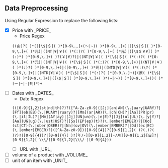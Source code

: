 ## Data Preprocessing
Using Regular Expression to replace the following lists:
- [x] Price with \_PRICE\_
  - Price Regex
  ```
  ((由)?( )*(([\$|＄]( )*[0-9\.,]+(～|~)( )*[0-9\.,]+)|([\$|＄]( )*[0-9,\.]+( )*元)|((NT|¥|￥)( )*(:)?( )*[0-9,\.]+( )*元)|([\$＄￥¥]( )*(:)*( )*[0-9,\.]+( )?(￥|¥)?)|((NT|¥|￥)( )*[\$|＄]( )*(:)?( )*[0-9,\.]+( )*元)|((NT|¥|￥)( )*[\$|＄]( )*(:)?( )*[0-9,\.]+)|((NT|¥|￥)( )*(:)?( )*[0-9,\.]+)|([0-9\.,]+( )*元)|((NTD|¥|￥)( )*(:)\?( )*[0-9,\.]+)|((NTD|¥|￥)( )*[\$|＄]( )*(:)?( )*[0-9,\.]+)|(原( )*[\$|＄]( )*[0-9,\.]+)|([\$|＄]( )*[0-9,\.]+( )*(∼|～)( )*[0-9,\.]+))( )*[～|~|-|到]*)+
  ```
- [ ] Dates with \_DATES\_
  - Date Regex
  ```
  (([0-9]{1,2}(st|nd|th)?)?([^A-Za-z0-9]([Jj](an|AN)(\.|uary|UARY)?|[Ff](eb|EB)(\.|RUARY|ruary)?|[Mm](ar|AR)(\.|ch|CH)?|[Aa](PR|pr)(\.|il|IL)?|[Mm](AY|ay)|[Jj](UN|un)(\.|e|E)?|[Jj](ul|UL)(\.|y|Y)?|[Aa](UG|ug)(\.|ust|UST)?|[Ss](EP|ep)(t)?(\.|ember|EMBER)?|[Oo](ct|CT)(\.|ober|OBER)?|[Nn](ov|OV)(\.|ember|EMBER)?|[Dd](ec|EC)(\.|ember|EMBER)?)([^A-Za-z0-9])([0-9]{4})?([0-9]{1,2}( )?(,)?( )?)?([0-9]{4})?|[0-9]{4}( )?[年/-][0-9]{1,2}[-/月][0-9]{1,2}[日]?|[0-9]{1,2}[-\\\/][0-9]{1,2}[\\\/-][0-9]{4}))
  ``` 	
  - [ ] URL with \_URL\_
- [ ] volume of a product with \_VOLUME\_
- [ ] unit of an item with \_UNIT\_
